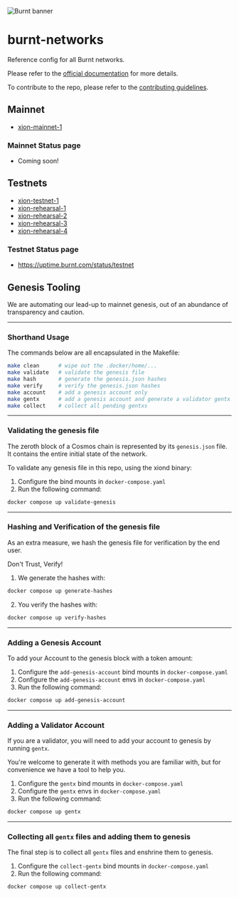 ![Burnt banner](https://files.xion-testnet-1.burnt.com/banner.jpg)

# burnt-networks

Reference config for all Burnt networks.

Please refer to the [official documentation](https://docs.burnt.com) for more details.

To contribute to the repo, please refer to the [contributing guidelines](./CONTRIBUTING.md).

## Mainnet

- [xion-mainnet-1](./mainnet/xion-mainnet-1/)

### Mainnet Status page

- Coming soon!

## Testnets

- [xion-testnet-1](./testnets/xion-testnet-1/)
- [xion-rehearsal-1](./testnets/xion-rehearsal-1/)
- [xion-rehearsal-2](./testnets/xion-rehearsal-2/)
- [xion-rehearsal-3](./testnets/xion-rehearsal-3/)
- [xion-rehearsal-4](./testnets/xion-rehearsal-4/)

### Testnet Status page

- https://uptime.burnt.com/status/testnet

## Genesis Tooling

We are automating our lead-up to mainnet genesis, out of an abundance of transparency and caution.

---

### Shorthand Usage

The commands below are all encapsulated in the Makefile:

```bash
make clean      # wipe out the .docker/home/...
make validate   # validate the genesis file
make hash       # generate the genesis.json hashes
make verify     # verify the genesis.json hashes
make account    # add a genesis account only
make gentx      # add a genesis account and generate a validator gentx
make collect    # collect all pending gentxs
```

---

### Validating the genesis file

The zeroth block of a Cosmos chain is represented by its `genesis.json` file. It contains the entire initial state of the network. 

To validate any genesis file in this repo, using the xiond binary:

1. Configure the bind mounts in `docker-compose.yaml`
2. Run the following command:
```bash
docker compose up validate-genesis
```

---

### Hashing and Verification of the genesis file

As an extra measure, we hash the genesis file for verification by the end user.

Don't Trust, Verify!

1. We generate the hashes with:
```bash
docker compose up generate-hashes
```
2. You verify the hashes with:
```bash
docker compose up verify-hashes
```

---

### Adding a Genesis Account

To add your Account to the genesis block with a token amount:

1. Configure the `add-genesis-account` bind mounts in `docker-compose.yaml`
2. Configure the `add-genesis-account` envs in `docker-compose.yaml`
3. Run the following command:
```bash
docker compose up add-genesis-account
```

---

### Adding a Validator Account

If you are a validator, you will need to add your account to genesis by running `gentx`.

You're welcome to generate it with methods you are familiar with, but for convenience we have a tool to help you.

1. Configure the `gentx` bind mounts in `docker-compose.yaml`
2. Configure the `gentx` envs in `docker-compose.yaml`
2. Run the following command:
```bash
docker compose up gentx
```

---

### Collecting all `gentx` files and adding them to genesis

The final step is to collect all `gentx` files and enshrine them to genesis.

1. Configure the `collect-gentx` bind mounts in `docker-compose.yaml`
2. Run the following command:
```bash
docker compose up collect-gentx
```
